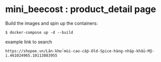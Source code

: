 # mini_beecost : product_detail page

Build the images and spin up the containers:

    $ docker-compose up -d --build


example link to search

    https://shopee.vn/Lăn-khử-mùi-cao-cấp-Old-Spice-hàng-nhập-khẩu-Mỹ-i.461024965.10113883955
